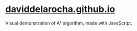 # [daviddelarocha.github.io](https://daviddelarocha.github.io/A-algorithm-JS-example/)
Visual demonstration of A* algorithm, made with JavaScript.

